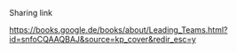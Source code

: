 <span style="color:#000ff;">Sharing link</span>

<span style="color:#000ff;">https://books.google.de/books/about/Leading_Teams.html?id=snfoCQAAQBAJ&source=kp_cover&redir_esc=y</span>